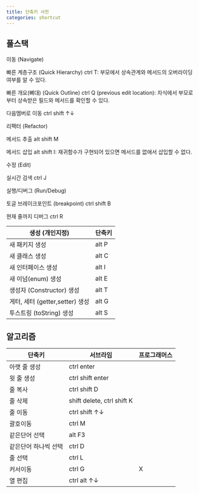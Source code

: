 ```yaml
---
title: 단축키 사전
categories: shortcut
---
```


## 풀스택

이동 (Navigate)

빠른 계층구조 (Quick Hierarchy) ctrl T: 부모에서 상속관계와 메서드의 오버라이딩 여부를 알 수 있다.

빠른 개요(뼈대) (Quick Outline) ctrl Q (previous edit location): 자식에서 부모로부터 상속받은 필드와 메서드를 확인할 수 있다.

다음멤버로 이동 ctrl shift ↑↓



리팩터 (Refactor)

메서드 추출 alt shift M

메서드 삽입 alt shift I: 재귀함수가 구현되어 있으면 메서드를 없애서 삽입할 수 없다.



수정 (Edit)

실시간 검색 ctrl J



실행/디버그 (Run/Debug)

토글 브레이크포인트 (breakpoint) ctrl shift B

현재 줄까지 디버그 ctrl R







| 생성 (개인지정)                 | 단축키 |
| ------------------------------- | ------ |
| 새 패키지 생성                  | alt P  |
| 새 클래스 생성                  | alt C  |
| 새 인터페이스 생성              | alt I  |
| 새 이넘(enum) 생성              | alt E  |
| 생성자 (Constructor) 생성       | alt T  |
| 게터, 세터 (getter,setter) 생성 | alt G  |
| 투스트링 (toString) 생성        | alt S  |

## 알고리즘

| 단축키               | 서브라임                   | 프로그래머스 |
| -------------------- | -------------------------- | ------------ |
| 아랫 줄 생성         | ctrl enter                 |              |
| 윗 줄 생성           | ctrl shift enter           |              |
| 줄 복사              | ctrl shift D               |              |
| 줄 삭제              | shift delete, ctrl shift K |              |
| 줄 이동              | ctrl shift ↑↓              |              |
| 괄호이동             | ctrl M                     |              |
| 같은단어 선택        | alt F3                     |              |
| 같은단어 하나씩 선택 | ctrl D                     |              |
| 줄 선택              | ctrl L                     |              |
| 커서이동             | ctrl G                     | X            |
| 열 편집              | ctrl alt ↑↓                |              |
